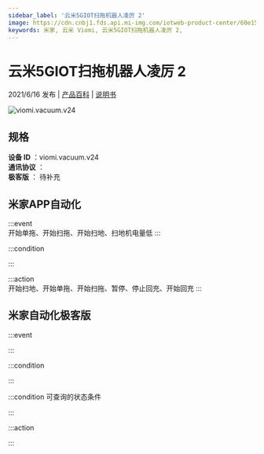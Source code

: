 ```yaml
---
sidebar_label: '云米5GIOT扫拖机器人凌厉 2'
image: https://cdn.cnbj1.fds.api.mi-img.com/iotweb-product-center/60e15da7dcb04155c4a87d59a771aa2c_1621496606018.png?GalaxyAccessKeyId=AKVGLQWBOVIRQ3XLEW&Expires=9223372036854775807&Signature=IPJmlSeTaGBN9KTunT/D4NBoU3Y=
keywords: 米家, 云米 Viomi, 云米5GIOT扫拖机器人凌厉 2, 
---
```

# 云米5GIOT扫拖机器人凌厉 2

2021/6/16 发布 | [产品百科](https://home.mi.com/webapp/content/baike/product/index.html?model=viomi.vacuum.v24/) | [说明书](https://home.mi.com/views/introduction.html?model=viomi.vacuum.v24&region=cn)

![viomi.vacuum.v24](https://cdn.cnbj1.fds.api.mi-img.com/iotweb-product-center/60e15da7dcb04155c4a87d59a771aa2c_1621496606018.png?GalaxyAccessKeyId=AKVGLQWBOVIRQ3XLEW&Expires=9223372036854775807&Signature=IPJmlSeTaGBN9KTunT/D4NBoU3Y=)

## 规格  
> 
**设备 ID** ：viomi.vacuum.v24  
**通讯协议** ：  
**极客版**  ： 待补充 


## 米家APP自动化  

:::event  
开始单拖、开始扫拖、开始扫地、扫地机电量低
:::

:::condition  

:::

:::action   
开始扫地、开始单拖、开始扫拖、暂停、停止回充、开始回充
:::

## 米家自动化极客版  

:::event  

:::

:::condition  

:::

:::condition 可查询的状态条件  

:::

:::action  

:::

        
